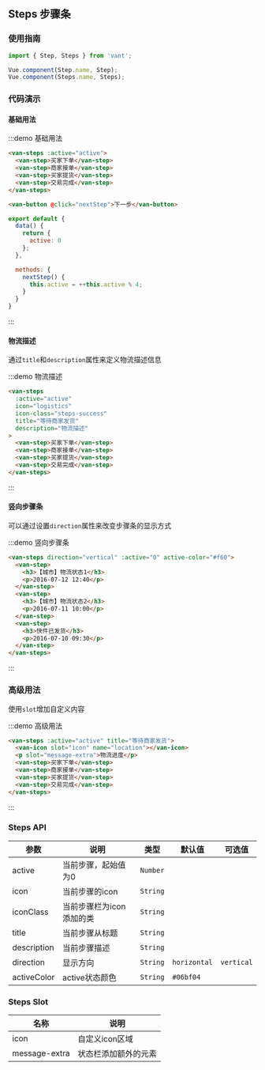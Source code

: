 <style>
.demo-steps {
  .steps-success,
  .van-icon-location {
    color: #06bf04;
  }

  .van-button {
    margin: 15px 0 0 15px;
  }

  .van-steps__message + p {
    margin-bottom: 10px;
  }

  p,
  h3 {
    margin: 0;
    font-size: inherit;
    font-weight: normal;
  }
}
</style>

<script>
export default {
  data() {
    return {
      active: 0
    };
  },

  methods: {
    nextStep() {
      this.active = ++this.active % 4;
    }
  }
}
</script>

## Steps 步骤条

### 使用指南
``` javascript
import { Step, Steps } from 'vant';

Vue.component(Step.name, Step);
Vue.component(Steps.name, Steps);
```

### 代码演示

#### 基础用法

:::demo 基础用法
```html
<van-steps :active="active">
  <van-step>买家下单</van-step>
  <van-step>商家接单</van-step>
  <van-step>买家提货</van-step>
  <van-step>交易完成</van-step>
</van-steps>

<van-button @click="nextStep">下一步</van-button>
```

```javascript
export default {
  data() {
    return {
      active: 0
    };
  },

  methods: {
    nextStep() {
      this.active = ++this.active % 4;
    }
  }
}
```
:::

#### 物流描述

通过`title`和`description`属性来定义物流描述信息

:::demo 物流描述
```html
<van-steps
  :active="active"
  icon="logistics"
  icon-class="steps-success"
  title="等待商家发货"
  description="物流描述"
>
  <van-step>买家下单</van-step>
  <van-step>商家接单</van-step>
  <van-step>买家提货</van-step>
  <van-step>交易完成</van-step>
</van-steps>
```
:::

#### 竖向步骤条

可以通过设置`direction`属性来改变步骤条的显示方式

:::demo 竖向步骤条
```html
<van-steps direction="vertical" :active="0" active-color="#f60">
  <van-step>
    <h3>【城市】物流状态1</h3>
    <p>2016-07-12 12:40</p>
  </van-step>
  <van-step>
    <h3>【城市】物流状态2</h3>
    <p>2016-07-11 10:00</p>
  </van-step>
  <van-step>
    <h3>快件已发货</h3>
    <p>2016-07-10 09:30</p>
  </van-step>
</van-steps>
```
:::

### 高级用法
使用`slot`增加自定义内容

:::demo 高级用法
```html
<van-steps :active="active" title="等待商家发货">
  <van-icon slot="icon" name="location"></van-icon>
  <p slot="message-extra">物流进度</p>
  <van-step>买家下单</van-step>
  <van-step>商家接单</van-step>
  <van-step>买家提货</van-step>
  <van-step>交易完成</van-step>  
</van-steps>
```
:::

### Steps API

| 参数       | 说明      | 类型       | 默认值       | 可选值       |
|-----------|-----------|-----------|-------------|-------------|
| active | 当前步骤，起始值为0 | `Number` | | |
| icon | 当前步骤的icon | `String`  | | |
| iconClass | 当前步骤栏为icon添加的类 | `String` | | |
| title | 当前步骤从标题 | `String`  | | |
| description | 当前步骤描述 | `String`  | | |
| direction | 显示方向 | `String`  | `horizontal` | `vertical` |
| activeColor | active状态颜色 | `String`  | `#06bf04` | |

### Steps Slot

| 名称       | 说明      |
|-----------|-----------|
| icon | 自定义icon区域 |
| message-extra | 状态栏添加额外的元素 |
